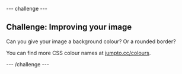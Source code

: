 \--- challenge \---

## Challenge: Improving your image

Can you give your image a background colour? Or a rounded border?

You can find more CSS colour names at <a href="http://jumpto.cc/colours" target="_blank">jumpto.cc/colours</a>.

\--- /challenge \---